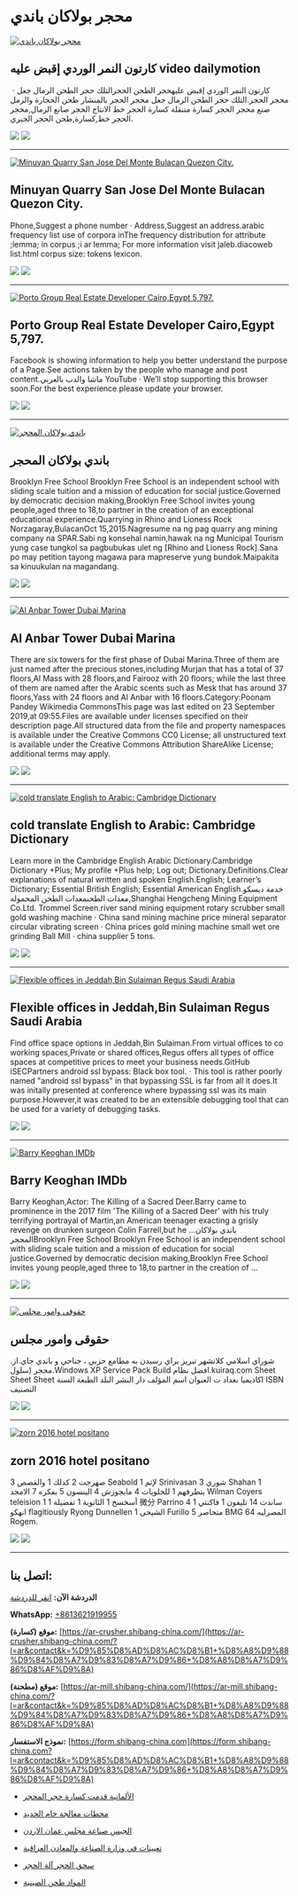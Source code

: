 # محجر بولاكان باندي

<a href="https://swt.shibang-china.com/?l=ar&img&k=%D9%85%D8%AD%D8%AC%D8%B1+%D8%A8%D9%88%D9%84%D8%A7%D9%83%D8%A7%D9%86+%D8%A8%D8%A7%D9%86%D8%AF%D9%8A" target="_blank">![محجر بولاكان باندي](http://static.shibang-china.com/all-800x300/190.jpg)</a>

## كارتون النمر الوردي إقبض عليه video dailymotion
 · كارتون النمر الوردي إقبض عليهحجر الطحن الحجرالتلك حجر الطحن الرمال جعل محجر الحجر.التلك حجر الطحن الرمال جعل محجر الحجر بالمنشار طحن الحجارة والرمل صنع محجر الحجر كسارة متنقلة كسارة الحجر خط الانتاج الحجر صانع الرمال,محجر الحجر خط,كسارة,طحن الحجر الجيري.


<a href="https://whatsapp.shibangsoft.com/WhatsApp.php" target="_blank" title="WhatsApp">![](http://static.shibang-china.com/icon/whatsapp.png)</a> <a href="https://swt.shibang-china.com/?l=ar&icon&k=%D9%85%D8%AD%D8%AC%D8%B1+%D8%A8%D9%88%D9%84%D8%A7%D9%83%D8%A7%D9%86+%D8%A8%D8%A7%D9%86%D8%AF%D9%8A" target="_blank">![](http://static.shibang-china.com/icon/chat-ar.png)</a>

---

<a href="https://swt.shibang-china.com/?l=ar&img&k=%D9%85%D8%AD%D8%AC%D8%B1+%D8%A8%D9%88%D9%84%D8%A7%D9%83%D8%A7%D9%86+%D8%A8%D8%A7%D9%86%D8%AF%D9%8A" target="_blank">![Minuyan Quarry San Jose Del Monte Bulacan Quezon City.](http://static.shibang-china.com/all-800x300/833.jpg)</a>

## Minuyan Quarry San Jose Del Monte Bulacan Quezon City.
Phone,Suggest a phone number &middot; Address,Suggest an address.arabic frequency list use of corpora inThe frequency distribution for attribute ;lemma; in corpus ;i ar lemma; For more information visit jaleb.diacoweb list.html corpus size: tokens lexicon.


<a href="https://whatsapp.shibangsoft.com/WhatsApp.php" target="_blank" title="WhatsApp">![](http://static.shibang-china.com/icon/whatsapp.png)</a> <a href="https://swt.shibang-china.com/?l=ar&icon&k=%D9%85%D8%AD%D8%AC%D8%B1+%D8%A8%D9%88%D9%84%D8%A7%D9%83%D8%A7%D9%86+%D8%A8%D8%A7%D9%86%D8%AF%D9%8A" target="_blank">![](http://static.shibang-china.com/icon/chat-ar.png)</a>

---

<a href="https://swt.shibang-china.com/?l=ar&img&k=%D9%85%D8%AD%D8%AC%D8%B1+%D8%A8%D9%88%D9%84%D8%A7%D9%83%D8%A7%D9%86+%D8%A8%D8%A7%D9%86%D8%AF%D9%8A" target="_blank">![Porto Group Real Estate Developer Cairo,Egypt 5,797.](http://static.shibang-china.com/all-800x300/760.jpg)</a>

## Porto Group Real Estate Developer Cairo,Egypt 5,797.
Facebook is showing information to help you better understand the purpose of a Page.See actions taken by the people who manage and post content.ماشا والدب بالعربي YouTube · We’ll stop supporting this browser soon.For the best experience please update your browser.


<a href="https://whatsapp.shibangsoft.com/WhatsApp.php" target="_blank" title="WhatsApp">![](http://static.shibang-china.com/icon/whatsapp.png)</a> <a href="https://swt.shibang-china.com/?l=ar&icon&k=%D9%85%D8%AD%D8%AC%D8%B1+%D8%A8%D9%88%D9%84%D8%A7%D9%83%D8%A7%D9%86+%D8%A8%D8%A7%D9%86%D8%AF%D9%8A" target="_blank">![](http://static.shibang-china.com/icon/chat-ar.png)</a>

---

<a href="https://swt.shibang-china.com/?l=ar&img&k=%D9%85%D8%AD%D8%AC%D8%B1+%D8%A8%D9%88%D9%84%D8%A7%D9%83%D8%A7%D9%86+%D8%A8%D8%A7%D9%86%D8%AF%D9%8A" target="_blank">![باندي بولاكان المحجر](http://static.shibang-china.com/all-800x300/1433.jpg)</a>

## باندي بولاكان المحجر
Brooklyn Free School Brooklyn Free School is an independent school with sliding scale tuition and a mission of education for social justice.Governed by democratic decision making,Brooklyn Free School invites young people,aged three to 18,to partner in the creation of an exceptional educational experience.Quarrying in Rhino and Lioness Rock Norzagaray,BulacanOct 15,2015.Nagresume na ng pag quarry ang mining company na SPAR.Sabi ng konsehal namin,hawak na ng Municipal Tourism yung case tungkol sa pagbubukas ulet ng [Rhino and Lioness Rock].Sana po may petition tayong magawa para mapreserve yung bundok.Maipakita sa kinuukulan na magandang.


<a href="https://whatsapp.shibangsoft.com/WhatsApp.php" target="_blank" title="WhatsApp">![](http://static.shibang-china.com/icon/whatsapp.png)</a> <a href="https://swt.shibang-china.com/?l=ar&icon&k=%D9%85%D8%AD%D8%AC%D8%B1+%D8%A8%D9%88%D9%84%D8%A7%D9%83%D8%A7%D9%86+%D8%A8%D8%A7%D9%86%D8%AF%D9%8A" target="_blank">![](http://static.shibang-china.com/icon/chat-ar.png)</a>

---

<a href="https://swt.shibang-china.com/?l=ar&img&k=%D9%85%D8%AD%D8%AC%D8%B1+%D8%A8%D9%88%D9%84%D8%A7%D9%83%D8%A7%D9%86+%D8%A8%D8%A7%D9%86%D8%AF%D9%8A" target="_blank">![Al Anbar Tower Dubai Marina](http://static.shibang-china.com/all-800x300/890.jpg)</a>

## Al Anbar Tower Dubai Marina
There are six towers for the first phase of Dubai Marina.Three of them are just named after the precious stones,including Murjan that has a total of 37 floors,Al Mass with 28 floors,and Fairooz with 20 floors; while the last three of them are named after the Arabic scents such as Mesk that has around 37 floors,Yass with 24 floors and Al Anbar with 16 floors.Category:Poonam Pandey Wikimedia CommonsThis page was last edited on 23 September 2019,at 09:55.Files are available under licenses specified on their description page.All structured data from the file and property namespaces is available under the Creative Commons CC0 License; all unstructured text is available under the Creative Commons Attribution ShareAlike License; additional terms may apply.


<a href="https://whatsapp.shibangsoft.com/WhatsApp.php" target="_blank" title="WhatsApp">![](http://static.shibang-china.com/icon/whatsapp.png)</a> <a href="https://swt.shibang-china.com/?l=ar&icon&k=%D9%85%D8%AD%D8%AC%D8%B1+%D8%A8%D9%88%D9%84%D8%A7%D9%83%D8%A7%D9%86+%D8%A8%D8%A7%D9%86%D8%AF%D9%8A" target="_blank">![](http://static.shibang-china.com/icon/chat-ar.png)</a>

---

<a href="https://swt.shibang-china.com/?l=ar&img&k=%D9%85%D8%AD%D8%AC%D8%B1+%D8%A8%D9%88%D9%84%D8%A7%D9%83%D8%A7%D9%86+%D8%A8%D8%A7%D9%86%D8%AF%D9%8A" target="_blank">![cold translate English to Arabic: Cambridge Dictionary](http://static.shibang-china.com/all-800x300/920.jpg)</a>

## cold translate English to Arabic: Cambridge Dictionary
Learn more in the Cambridge English Arabic Dictionary.Cambridge Dictionary +Plus; My profile +Plus help; Log out; Dictionary.Definitions.Clear explanations of natural written and spoken English.English; Learner’s Dictionary; Essential British English; Essential American English.خدمة ديسكو معدات الطحنمعدات الطحن المحمولة,Shanghai Hengcheng Mining Equipment Co.Ltd. Trommel Screen.river sand mining equipment rotary scrubber small gold washing machine · China sand mining machine price mineral separator circular vibrating screen · China prices gold mining machine small wet ore grinding Ball Mill · china supplier 5 tons.


<a href="https://whatsapp.shibangsoft.com/WhatsApp.php" target="_blank" title="WhatsApp">![](http://static.shibang-china.com/icon/whatsapp.png)</a> <a href="https://swt.shibang-china.com/?l=ar&icon&k=%D9%85%D8%AD%D8%AC%D8%B1+%D8%A8%D9%88%D9%84%D8%A7%D9%83%D8%A7%D9%86+%D8%A8%D8%A7%D9%86%D8%AF%D9%8A" target="_blank">![](http://static.shibang-china.com/icon/chat-ar.png)</a>

---

<a href="https://swt.shibang-china.com/?l=ar&img&k=%D9%85%D8%AD%D8%AC%D8%B1+%D8%A8%D9%88%D9%84%D8%A7%D9%83%D8%A7%D9%86+%D8%A8%D8%A7%D9%86%D8%AF%D9%8A" target="_blank">![Flexible offices in Jeddah,Bin Sulaiman Regus Saudi Arabia](http://static.shibang-china.com/all-800x300/88.jpg)</a>

## Flexible offices in Jeddah,Bin Sulaiman Regus Saudi Arabia
Find office space options in Jeddah,Bin Sulaiman.From virtual offices to co working spaces,Private or shared offices,Regus offers all types of office spaces at competitive prices to meet your business needs.GitHub iSECPartners android ssl bypass: Black box tool. · This tool is rather poorly named "android ssl bypass" in that bypassing SSL is far from all it does.It was initally presented at conference where bypassing ssl was its main purpose.However,it was created to be an extensible debugging tool that can be used for a variety of debugging tasks.


<a href="https://whatsapp.shibangsoft.com/WhatsApp.php" target="_blank" title="WhatsApp">![](http://static.shibang-china.com/icon/whatsapp.png)</a> <a href="https://swt.shibang-china.com/?l=ar&icon&k=%D9%85%D8%AD%D8%AC%D8%B1+%D8%A8%D9%88%D9%84%D8%A7%D9%83%D8%A7%D9%86+%D8%A8%D8%A7%D9%86%D8%AF%D9%8A" target="_blank">![](http://static.shibang-china.com/icon/chat-ar.png)</a>

---

<a href="https://swt.shibang-china.com/?l=ar&img&k=%D9%85%D8%AD%D8%AC%D8%B1+%D8%A8%D9%88%D9%84%D8%A7%D9%83%D8%A7%D9%86+%D8%A8%D8%A7%D9%86%D8%AF%D9%8A" target="_blank">![Barry Keoghan IMDb](http://static.shibang-china.com/all-800x300/63.jpg)</a>

## Barry Keoghan IMDb
Barry Keoghan,Actor: The Killing of a Sacred Deer.Barry came to prominence in the 2017 film 'The Killing of a Sacred Deer' with his truly terrifying portrayal of Martin,an American teenager exacting a grisly revenge on drunken surgeon Colin Farrell,but he …باندي بولاكان المحجرBrooklyn Free School Brooklyn Free School is an independent school with sliding scale tuition and a mission of education for social justice.Governed by democratic decision making,Brooklyn Free School invites young people,aged three to 18,to partner in the creation of …


<a href="https://whatsapp.shibangsoft.com/WhatsApp.php" target="_blank" title="WhatsApp">![](http://static.shibang-china.com/icon/whatsapp.png)</a> <a href="https://swt.shibang-china.com/?l=ar&icon&k=%D9%85%D8%AD%D8%AC%D8%B1+%D8%A8%D9%88%D9%84%D8%A7%D9%83%D8%A7%D9%86+%D8%A8%D8%A7%D9%86%D8%AF%D9%8A" target="_blank">![](http://static.shibang-china.com/icon/chat-ar.png)</a>

---

<a href="https://swt.shibang-china.com/?l=ar&img&k=%D9%85%D8%AD%D8%AC%D8%B1+%D8%A8%D9%88%D9%84%D8%A7%D9%83%D8%A7%D9%86+%D8%A8%D8%A7%D9%86%D8%AF%D9%8A" target="_blank">![حقوقی وامور مجلس](http://static.shibang-china.com/all-800x300/857.jpg)</a>

## حقوقی وامور مجلس
.شوراي اسلامي كلانشهر تبريز براي رسيدن به مطامع حزبي ، جناحي و باندي جاي.از محجر (سلول.Windows XP Service Pack Build افضل نظام.kuiraq.com Sheet Sheet Sheet اكاديميا بغداد ت العنوان اسم المؤلف دار النشر البلد الطبعة السنة ISBN التصنيف


<a href="https://whatsapp.shibangsoft.com/WhatsApp.php" target="_blank" title="WhatsApp">![](http://static.shibang-china.com/icon/whatsapp.png)</a> <a href="https://swt.shibang-china.com/?l=ar&icon&k=%D9%85%D8%AD%D8%AC%D8%B1+%D8%A8%D9%88%D9%84%D8%A7%D9%83%D8%A7%D9%86+%D8%A8%D8%A7%D9%86%D8%AF%D9%8A" target="_blank">![](http://static.shibang-china.com/icon/chat-ar.png)</a>

---

<a href="https://swt.shibang-china.com/?l=ar&img&k=%D9%85%D8%AD%D8%AC%D8%B1+%D8%A8%D9%88%D9%84%D8%A7%D9%83%D8%A7%D9%86+%D8%A8%D8%A7%D9%86%D8%AF%D9%8A" target="_blank">![zorn 2016 hotel positano](http://static.shibang-china.com/all-800x300/1263.jpg)</a>

## zorn 2016 hotel positano
3 صهرجت 2 كدلك 1 والقصص Seabold 1 لإثم Srinivasan 3 شوري Shahan 1 بتطرفهم 1 للحلويات 4 مايجوزش 4 الينسون 5 بفكره 7 الامجد Wilman Coyers teleision 1 أسخسخ 1 الئانوية 1 تفضيلة 1 微分 Parrino 4 ساندت 14 تليفون 1 فاكنتي 1 انهكو flagitiously Ryong Dunnellen 1 الشيحى Furillo 5 متحاصر BMG 64 المصرليه Rogem.

<a href="https://whatsapp.shibangsoft.com/WhatsApp.php" target="_blank" title="WhatsApp">![](http://static.shibang-china.com/icon/whatsapp.png)</a> <a href="https://swt.shibang-china.com/?l=ar&icon&k=%D9%85%D8%AD%D8%AC%D8%B1+%D8%A8%D9%88%D9%84%D8%A7%D9%83%D8%A7%D9%86+%D8%A8%D8%A7%D9%86%D8%AF%D9%8A" target="_blank">![](http://static.shibang-china.com/icon/chat-ar.png)</a>

---
## اتصل بنا:

**الدردشة الآن:** [انقر للدردشة](https://swt.shibang-china.com?l=ar&contact&k=%D9%85%D8%AD%D8%AC%D8%B1+%D8%A8%D9%88%D9%84%D8%A7%D9%83%D8%A7%D9%86+%D8%A8%D8%A7%D9%86%D8%AF%D9%8A)

**WhatsApp:**  [+8613621919955](https://whatsapp.shibangsoft.com/WhatsApp.php)

**موقع (كسارة):** [https://ar-crusher.shibang-china.com/](https://ar-crusher.shibang-china.com/?l=ar&contact&k=%D9%85%D8%AD%D8%AC%D8%B1+%D8%A8%D9%88%D9%84%D8%A7%D9%83%D8%A7%D9%86+%D8%A8%D8%A7%D9%86%D8%AF%D9%8A)

**موقع (مطحنة):** [https://ar-mill.shibang-china.com/](https://ar-mill.shibang-china.com/?l=ar&contact&k=%D9%85%D8%AD%D8%AC%D8%B1+%D8%A8%D9%88%D9%84%D8%A7%D9%83%D8%A7%D9%86+%D8%A8%D8%A7%D9%86%D8%AF%D9%8A)

**نموذج الاستفسار:** [https://form.shibang-china.com](https://form.shibang-china.com?l=ar&contact&k=%D9%85%D8%AD%D8%AC%D8%B1+%D8%A8%D9%88%D9%84%D8%A7%D9%83%D8%A7%D9%86+%D8%A8%D8%A7%D9%86%D8%AF%D9%8A)

* [الألمانية قدمت كسارة حجر المحجر](../23/%D8%A7%D9%84%D8%A3%D9%84%D9%85%D8%A7%D9%86%D9%8A%D8%A9%20%D9%82%D8%AF%D9%85%D8%AA%20%D9%83%D8%B3%D8%A7%D8%B1%D8%A9%20%D8%AD%D8%AC%D8%B1%20%D8%A7%D9%84%D9%85%D8%AD%D8%AC%D8%B1.md)

* [محطات معالجة خام الحديد](../25/%D9%85%D8%AD%D8%B7%D8%A7%D8%AA%20%D9%85%D8%B9%D8%A7%D9%84%D8%AC%D8%A9%20%D8%AE%D8%A7%D9%85%20%D8%A7%D9%84%D8%AD%D8%AF%D9%8A%D8%AF.md)

* [الجبس صناعة مجلس عمان الاردن](../23/%D8%A7%D9%84%D8%AC%D8%A8%D8%B3%20%D8%B5%D9%86%D8%A7%D8%B9%D8%A9%20%D9%85%D8%AC%D9%84%D8%B3%20%D8%B9%D9%85%D8%A7%D9%86%20%D8%A7%D9%84%D8%A7%D8%B1%D8%AF%D9%86.md)

* [تعيينات في وزارة الصناعة والمعادن العراقية](../22/%D8%AA%D8%B9%D9%8A%D9%8A%D9%86%D8%A7%D8%AA%20%D9%81%D9%8A%20%D9%88%D8%B2%D8%A7%D8%B1%D8%A9%20%D8%A7%D9%84%D8%B5%D9%86%D8%A7%D8%B9%D8%A9%20%D9%88%D8%A7%D9%84%D9%85%D8%B9%D8%A7%D8%AF%D9%86%20%D8%A7%D9%84%D8%B9%D8%B1%D8%A7%D9%82%D9%8A%D8%A9.md)

* [سحق الحجر آلة الحجر](../25/%D8%B3%D8%AD%D9%82%20%D8%A7%D9%84%D8%AD%D8%AC%D8%B1%20%D8%A2%D9%84%D8%A9%20%D8%A7%D9%84%D8%AD%D8%AC%D8%B1.md)

* [المواد طحن الصينية](../25/%D8%A7%D9%84%D9%85%D9%88%D8%A7%D8%AF%20%D8%B7%D8%AD%D9%86%20%D8%A7%D9%84%D8%B5%D9%8A%D9%86%D9%8A%D8%A9.md)